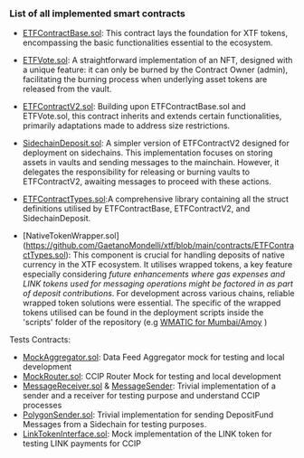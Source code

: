 ### List of all implemented smart contracts

- [ETFContractBase.sol](https://github.com/GaetanoMondelli/xtf/blob/main/contracts/ETFContractBase.sol): This contract lays the foundation for XTF tokens, encompassing the basic functionalities essential to the ecosystem.
- [ETFVote.sol](https://github.com/GaetanoMondelli/xtf/blob/main/contracts/ETFVote.sol): A straightforward implementation of an NFT, designed with a unique feature: it can only be burned by the Contract Owner (admin), facilitating the burning process when underlying asset tokens are released from the vault.
- [ETFContractV2.sol](https://github.com/GaetanoMondelli/xtf/blob/main/contracts/ETFContractV2.sol): Building upon ETFContractBase.sol and ETFVote.sol, this contract inherits and extends certain functionalities, primarily adaptations made to address size restrictions.

- [SidechainDeposit.sol](https://github.com/GaetanoMondelli/xtf/blob/main/contracts/SidechainDeposit.sol): A simpler version of ETFContractV2 designed for deployment on sidechains. This implementation focuses on storing assets in vaults and sending messages to the mainchain. However, it delegates the responsibility for releasing or burning vaults to ETFContractV2, awaiting messages to proceed with these actions.
- [ETFContractTypes.sol](https://github.com/GaetanoMondelli/xtf/blob/main/contracts/ETFContractTypes.sol):A comprehensive library containing all the struct definitions utilised by ETFContractBase, ETFContractV2, and SidechainDeposit.
- [NativeTokenWrapper.sol] (https://github.com/GaetanoMondelli/xtf/blob/main/contracts/ETFContractTypes.sol): This component is crucial for handling deposits of native currency in the XTF ecosystem. It utilises wrapped tokens, a key feature especially considering *future enhancements where gas expenses and LINK tokens used for messaging operations might be factored in as part of deposit contributions*. For development across various chains, reliable wrapped token solutions were essential. The specific of the wrapped tokens utilised can be found in the deployment scripts inside the 'scripts' folder of the repository (e.g [WMATIC for Mumbai/Amoy](https://github.com/GaetanoMondelli/xtf/blob/c1a17034add8501557462b88c3775c98570aae27/scripts/deploy-side-polygon.ts#L23) )

Tests Contracts:

- [MockAggregator.sol](https://github.com/GaetanoMondelli/xtf/blob/main/contracts/MockAggregator.sol): Data Feed Aggregator mock for testing and local development
- [MockRouter.sol](https://github.com/GaetanoMondelli/xtf/blob/main/contracts/MockRouter.sol): CCIP Router Mock for testing and local development
- [MessageReceiver.sol](https://github.com/GaetanoMondelli/xtf/blob/main/contracts/MessageReceiver.sol) & [MessageSender](https://github.com/GaetanoMondelli/xtf/blob/main/contracts/MessageSender.sol): Trivial implementation of a sender and a receiver for testing purpose and understand CCIP processes                  
- [PolygonSender.sol](https://github.com/GaetanoMondelli/xtf/blob/main/contracts/PolygonSender.sol): Trivial implementation for sending DepositFund Messages from a Sidechain for testing purposes. 
- [LinkTokenInterface.sol](https://github.com/GaetanoMondelli/xtf/blob/main/contracts/LinkTokenInterface.sol): Mock implementation of the LINK token for testing LINK payments for CCIP